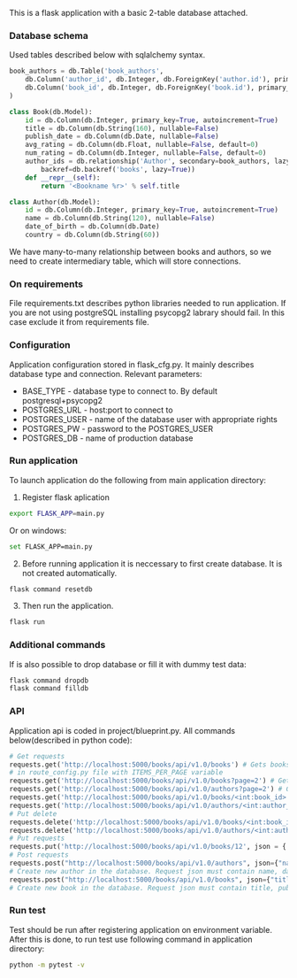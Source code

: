 This is a flask application with a basic 2-table database attached.   

### Database schema
Used tables described below with sqlalchemy syntax.

```python
book_authors = db.Table('book_authors',
    db.Column('author_id', db.Integer, db.ForeignKey('author.id'), primary_key=True, nullable=False),
    db.Column('book_id', db.Integer, db.ForeignKey('book.id'), primary_key=True, nullable=False)
)

class Book(db.Model):
    id = db.Column(db.Integer, primary_key=True, autoincrement=True)
    title = db.Column(db.String(160), nullable=False)
    publish_date = db.Column(db.Date, nullable=False)
    avg_rating = db.Column(db.Float, nullable=False, default=0)
    num_rating = db.Column(db.Integer, nullable=False, default=0)
    author_ids = db.relationship('Author', secondary=book_authors, lazy='subquery',
        backref=db.backref('books', lazy=True))
    def __repr__(self):
        return '<Bookname %r>' % self.title

class Author(db.Model):
    id = db.Column(db.Integer, primary_key=True, autoincrement=True)
    name = db.Column(db.String(120), nullable=False)
    date_of_birth = db.Column(db.Date)
    country = db.Column(db.String(60))
``` 

We have many-to-many relationship between books and authors, so we need to create intermediary table, which will store connections. 


### On requirements

File requirements.txt describes python libraries needed to run application. If you are not using postgreSQL installing psycopg2 labrary should fail. In this case exclude it from requirements file. 

### Configuration

Application configuration stored in flask_cfg.py. It mainly describes database type and connection. Relevant parameters:

- BASE_TYPE - database type to connect to. By default postgresql+psycopg2
- POSTGRES_URL - host:port to connect to
- POSTGRES_USER - name of the database user with appropriate rights
- POSTGRES_PW - password to the POSTGRES_USER
- POSTGRES_DB - name of production database

### Run application

To launch application do the following from main application directory:

1. Register flask aplication

```bash
export FLASK_APP=main.py
```
Or on windows:
```bash
set FLASK_APP=main.py
```

2. Before running application it is neccessary to first create database. It is not created automatically. 

```bash
flask command resetdb
```

3. Then run the application. 

```bash
flask run
```

### Additional commands

If is also possible to drop database or fill it with dummy test data:

```bash
flask command dropdb
flask command filldb
```

### API

Application api is coded in project/blueprint.py. All commands below(described in python code):

```python
# Get requests
requests.get('http://localhost:5000/books/api/v1.0/books') # Gets books list. By default gets first 3 books. Number of books can be changed
# in route_config.py file with ITEMS_PER_PAGE variable
requests.get('http://localhost:5000/books/api/v1.0/books?page=2') # Get second list of book list. page can be any int
requests.get('http://localhost:5000/books/api/v1.0/authors?page=2') # Get author list. It's too support pagination
requests.get('http://localhost:5000/books/api/v1.0/books/<int:book_id>') # Get single book. Put any book id insted of <int:book_id>
requests.get('http://localhost:5000/books/api/v1.0/authors/<int:author_id>') # Get single author. Put any author id insted of <int:author_id>
# Put delete
requests.delete('http://localhost:5000/books/api/v1.0/books/<int:book_id>') # Delete single book. Put any book id insted of <int:book_id>
requests.delete('http://localhost:5000/books/api/v1.0/authors/<int:author_id>') # Delete single author. Put any author id insted of <int:author_id>
# Put requests
requests.put('http://localhost:5000/books/api/v1.0/books/12', json = {'new_rating': 5}) # Put new rating. Should be int between 1 and 5. Request json must contain new_rating field
# Post requests
requests.post("http://localhost:5000/books/api/v1.0/authors", json={"name":"Patrick Rothfuss", "date_of_birth": "1967-03-12", "country": 'USA'})
# Create new author in the database. Request json must contain name, date_of_birth and country fields
requests.post("http://localhost:5000/books/api/v1.0/books", json={"title":"Bad omens", "publish_date": "2018-11-04", "author_ids": [1,5]})
# Create new book in the database. Request json must contain title, publish_date and author_ids fields. author_ids must be int or list with existing author id. Otherwise app will return exception, but won't fail.
```

### Run test

Test should be run after registering application on environment variable. After this is done, to run test use following command in application directory:

```bash
python -m pytest -v
```